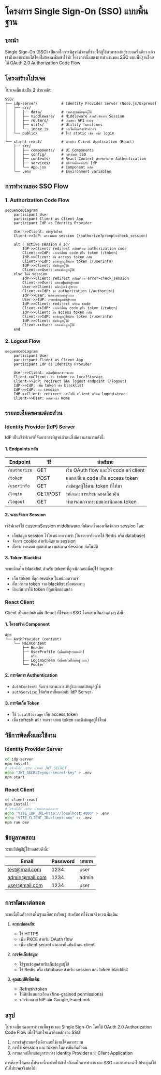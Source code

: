 # โครงการ Single Sign-On (SSO) แบบพื้นฐาน

## บทนำ

Single Sign-On (SSO) เป็นกลไกการพิสูจน์ตัวตนที่ช่วยให้ผู้ใช้สามารถเข้าสู่ระบบครั้งเดียว แล้วเข้าถึงหลายระบบได้โดยไม่ต้องลงชื่อเข้าใช้ซ้ำ โครงการนี้แสดงการทำงานของ SSO แบบพื้นฐานโดยใช้ OAuth 2.0 Authorization Code Flow

## โครงสร้างโปรเจค

โปรเจคนี้แบ่งเป็น 2 ส่วนหลัก:

```
SSO/
├── idp-server/           # Identity Provider Server (Node.js/Express)
│   ├── src/
│   │   ├── data/         # จำลองฐานข้อมูลผู้ใช้
│   │   ├── middleware/   # Middleware สำหรับจัดการ Session
│   │   ├── routers/      # เส้นทาง API ต่างๆ
│   │   ├── utils/        # Utility functions
│   │   └── index.js      # จุดเริ่มต้นของเซิร์ฟเวอร์
│   └── public/           # ไฟล์ static เช่น หน้า login
│
└── client-react/         # ตัวอย่าง Client Application (React)
    ├── src/
    │   ├── components/   # UI Components
    │   ├── config/       # การตั้งค่า SSO
    │   ├── contexts/     # React Context สำหรับจัดการ Authentication
    │   ├── services/     # บริการเชื่อมต่อกับ IdP
    │   └── App.jsx       # Component หลัก
    └── .env              # Environment variables
```

## การทำงานของ SSO Flow

### 1. Authorization Code Flow

```mermaid
sequenceDiagram
    participant User
    participant Client as Client App
    participant IdP as Identity Provider

    User->>Client: เข้าสู่เว็บไซต์
    Client->>IdP: ตรวจสอบ session (/authorize?prompt=check_session)

    alt มี active session ที่ IdP
        IdP->>Client: redirect กลับพร้อม authorization code
        Client->>IdP: แลกเปลี่ยน code เป็น token (/token)
        IdP->>Client: ส่ง access token กลับ
        Client->>IdP: ขอข้อมูลผู้ใช้ด้วย token (/userinfo)
        IdP->>Client: ส่งข้อมูลผู้ใช้
        Client->>User: แสดงข้อมูลผู้ใช้
    else ไม่มี session
        IdP->>Client: redirect กลับพร้อม error=check_session
        Client->>User: แสดงปุ่มเข้าสู่ระบบ
        User->>Client: คลิกปุ่มเข้าสู่ระบบ
        Client->>IdP: ขอ authorization (/authorize)
        IdP->>User: แสดงหน้าเข้าสู่ระบบ
        User->>IdP: กรอกข้อมูลเข้าสู่ระบบ
        IdP->>Client: redirect พร้อม code
        Client->>IdP: แลกเปลี่ยน code เป็น token (/token)
        IdP->>Client: ส่ง access token กลับ
        Client->>IdP: ขอข้อมูลผู้ใช้ด้วย token (/userinfo)
        IdP->>Client: ส่งข้อมูลผู้ใช้
        Client->>User: แสดงข้อมูลผู้ใช้
    end
```

### 2. Logout Flow

```mermaid
sequenceDiagram
    participant User
    participant Client as Client App
    participant IdP as Identity Provider

    User->>Client: คลิกปุ่มออกจากระบบ
    Client->>Client: ลบ token จาก localStorage
    Client->>IdP: redirect ไปยัง logout endpoint (/logout)
    IdP->>IdP: เพิ่ม token เข้า blacklist
    IdP->>IdP: ลบ session
    IdP->>Client: redirect กลับไปที่ client พร้อม logout=true
    Client->>User: แสดงหน้า Home
```

## รายละเอียดของแต่ละส่วน

### Identity Provider (IdP) Server

IdP เป็นเซิร์ฟเวอร์ที่จัดการการพิสูจน์ตัวตนซึ่งมีความสามารถดังนี้:

#### 1. Endpoints หลัก

| Endpoint     | วิธี     | คำอธิบาย                                |
| ------------ | -------- | --------------------------------------- |
| `/authorize` | GET      | เริ่ม OAuth flow และให้ code แก่ client |
| `/token`     | POST     | แลกเปลี่ยน code เป็น access token       |
| `/userinfo`  | GET      | ส่งข้อมูลผู้ใช้ตาม token ที่ให้มา       |
| `/login`     | GET/POST | หน้าและการประมวลผลล็อกอิน               |
| `/logout`    | GET      | ทำการออกจากระบบและเพิกถอน token         |

#### 2. ระบบจัดการ Session

เซิร์ฟเวอร์ใช้ customSession middleware ที่พัฒนาขึ้นเองเพื่อจัดการ session โดย:

- เก็บข้อมูล session ไว้ในหน่วยความจำ (ในระบบจริงควรใช้ Redis หรือ database)
- จัดการ cookie สำหรับติดตาม session
- ตั้งค่าการหมดอายุและทำความสะอาด session อัตโนมัติ

#### 3. Token Blacklist

ระบบมีกลไก blacklist สำหรับ token ที่ถูกเพิกถอนเมื่อผู้ใช้ logout:

- เก็บ token ที่ถูก revoke ในหน่วยความจำ
- ตั้งเวลาลบ token จาก blacklist เมื่อหมดอายุ
- ป้องกันการใช้ token ที่ถูกเพิกถอนแล้ว

### React Client

Client เป็นแอปพลิเคชัน React ที่ใช้ระบบ SSO โดยแบ่งเป็นส่วนต่างๆ ดังนี้:

#### 1. โครงสร้าง Component

```
App
└── AuthProvider (context)
    └── MainContent
        ├── Header
        ├── UserProfile (เมื่อเข้าสู่ระบบแล้ว)
        │   หรือ
        ├── LoginScreen (เมื่อยังไม่ได้เข้าสู่ระบบ)
        └── Footer
```

#### 2. การจัดการ Authentication

- `AuthContext`: จัดการสถานะการเข้าสู่ระบบและข้อมูลผู้ใช้
- `authService`: ให้บริการเชื่อมต่อกับ IdP Server

#### 3. การจัดเก็บ Token

- ใช้ `localStorage` เก็บ access token
- เมื่อ refresh หน้า จะตรวจสอบ token และดึงข้อมูลผู้ใช้ใหม่

## วิธีการติดตั้งและใช้งาน

### Identity Provider Server

```bash
cd idp-server
npm install
# สร้างไฟล์ .env ด้วยค่า JWT_SECRET
echo "JWT_SECRET=your-secret-key" > .env
npm start
```

### React Client

```bash
cd client-react
npm install
# สร้างไฟล์ .env ด้วยค่าตามต้องการ
echo "VITE_IDP_URL=http://localhost:4000" > .env
echo "VITE_CLIENT_ID=client-one" >> .env
npm run dev
```

## ข้อมูลทดสอบ

ระบบมีบัญชีผู้ใช้ทดสอบดังนี้:

| Email          | Password | บทบาท |
| -------------- | -------- | ----- |
| test@mail.com  | 1234     | user  |
| admin@mail.com | 1234     | admin |
| user@mail.com  | 1234     | user  |

## การพัฒนาต่อยอด

ระบบนี้เป็นตัวอย่างพื้นฐานเพื่อการเรียนรู้ สำหรับการใช้งานจริงควรเพิ่มเติม:

1. **ความปลอดภัย**:

   - ใช้ HTTPS
   - เพิ่ม PKCE สำหรับ OAuth flow
   - เพิ่ม client secret และการยืนยันตัวตน client

2. **การจัดเก็บข้อมูล**:

   - ใช้ฐานข้อมูลสำหรับเก็บข้อมูลผู้ใช้
   - ใช้ Redis หรือ database สำหรับ session และ token blacklist

3. **คุณสมบัติเพิ่มเติม**:
   - Refresh token
   - ให้สิทธิ์แบบละเอียด (fine-grained permissions)
   - รองรับหลาย IdP เช่น Google, Facebook

## สรุป

โปรเจคนี้แสดงการทำงานพื้นฐานของ Single Sign-On โดยใช้ OAuth 2.0 Authorization Code Flow เพื่อให้เข้าใจแนวคิดหลักของ SSO:

1. การเข้าสู่ระบบครั้งเดียวและใช้งานได้หลายระบบ
2. การใช้ session และ token ในการยืนยันตัวตน
3. การแลกเปลี่ยนข้อมูลระหว่าง Identity Provider และ Client Application

การศึกษาโค้ดของโปรเจคนี้จะช่วยให้เข้าใจถึงกลไกการทำงานของ SSO และสามารถนำไปประยุกต์ใช้กับโปรเจคจริงต่อไป
